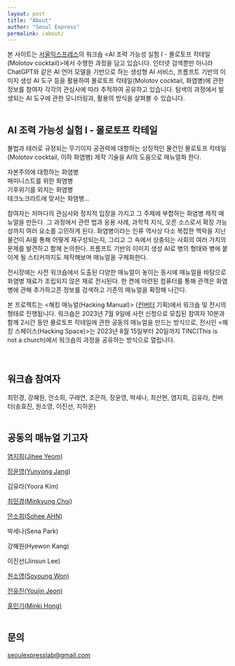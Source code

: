```yaml
---
layout: post
title: "About"
author: "Seoul Express"
permalink: /about/
---
```


본 사이트는 [서울익스프레스](http://seoulexpress.kr/)의 워크숍 <AI 조력 가능성 실험 I - 몰로토프 칵테일(Molotov cocktail)>에서 수행한 과정을 담고 있습니다. 
인터넷 검색뿐만 아니라 ChatGPT와 같은 AI 언어 모델을 기반으로 하는 생성형 AI 서비스, 프롬프트 기반의 이미지 생성 AI 도구 등을 활용하여 몰로토프 칵테일(Molotov cocktail, 화염병)에 관한 정보를 참여자 각각의 관심사에 따라 추적하여 공유하고 있습니다. 탐색의 과정에서 발생되는 AI 도구에 관한 모니터링과, 활용의 방식을 살펴볼 수 있습니다. 
<br>
<br>

## AI 조력 가능성 실험 I - 몰로토프 칵테일

불법과 테러로 규정되는 무기이자 공권력에 대항하는 상징적인 물건인 몰로토프 칵테일(Molotov cocktail, 이하 화염병) 제작 기술을 AI의 도움으로 매뉴얼화 한다. 

자본주의에 대항하는 화염병<br> 
페미니스트를 위한 화염병 <br>
기후위기를 외치는 화염병 <br>
테크노크라트에 맞서는 화염병… <br>

참여자는 저마다의 관심사와 정치적 입장을 가지고 그 주제에 부합하는 화염병 제작 매뉴얼을 만든다. 그 과정에서 관련 법과 응용 사례, 과학적 지식, 오픈 소스로서 확장 가능성까지 여러 요소를 고민하게 된다. 화염병이라는 인류 역사상 다소 복잡한 맥락을 지닌 물건이 AI를 통해 어떻게 재구성되는지, 그리고 그 속에서 상충되는 사회의 여러 가치의 문제를 발견하고 함께 논의한다. 프롬프트 기반의 이미지 생성 AI로 병의 형태와 병에 붙이게 될 스티커까지도 제작해보며 매뉴얼을 구체화한다.   

전시장에는 사전 워크숍에서 도출된 다양한 매뉴얼이 놓이는 동시에 매뉴얼을 바탕으로 화염병 재료가 조립되지 않은 채로 전시된다. 한 켠에 마련된 컴퓨터를 통해 관객은 화염병에 관해 추가하고픈 정보를 검색하고 기존의 매뉴얼을 확장해 나간다. 

본 프로젝트는 <해킹 매뉴얼(Hacking Manual)> ([컨버터](https://www.instagram.com/converter_project/) 기획)에서 워크숍 및 전시의 형태로 진행됩니다. 워크숍은 2023년 7월 9일에 사전 신청으로 모집된 참여자 10분과 함께 2시간 동안 몰로토프 칵테일에 관한 공동의 매뉴얼을 만드는 방식으로, 전시인 <해킹 스페이스(Hacking Space)>는 2023년 8월 15일부터 20일까지 TINC(This is not a church)에서 워크숍의 과정을 공유하는 방식으로 열립니다.  
<br>
<br>
## 워크숍 참여자 
최민경, 강혜원, 안소희, 구래연, 조은하, 장윤영, 박세나, 최산현, 염지희, 김유라, 컨버터(송효진, 원소영, 이진선, 지하운)
<br>
<br>
## 공동의 매뉴얼 기고자

[염지희(Jihee Yeom)](https://www.instagram.com/yeom_jihee/)

[장윤영(Yunyong Jang)](http://yunyoung.kr/)

김유라(Yoora Kim)

[최민경(Minkyung Choi)](https://minkyungchoi.com/)

[안소희(Sohee AHN)](https://instagram.com/a_noth?igshid=OGQ5ZDc2ODk2ZA==)

박세나(Sena Park)

강혜원(Hyewon Kang)

이진선(Jinsun Lee)

[원소영(Soyoung Won)](https://www.instagram.com/w_soooooo/)

[전유진(Youjin Jeon)](https://womanopentechlab.kr)

[홍민기(Minki Hong)](http://seoulexpress.kr)
<br>
<br>
## 문의 
seoulexpresslab@gmail.com 